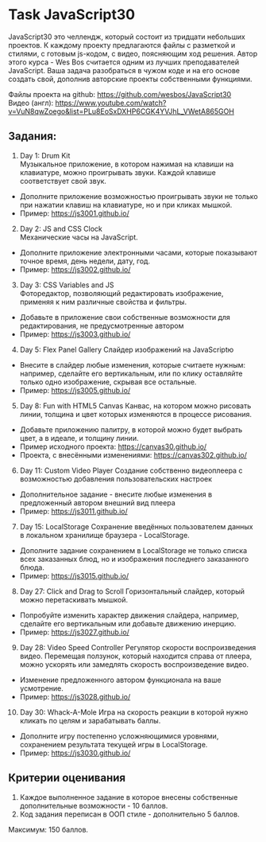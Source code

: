 # Task JavaScript30

JavaScript30 это челлендж, который состоит из тридцати небольших проектов. К каждому проекту предлагаются файлы с разметкой и стилями, с готовым js-кодом, с видео, поясняющим ход решения.  Автор этого курса - Wes Bos считается одним из лучших преподавателей JavaScript.
Ваша задача разобраться в чужом коде и на его основе создать свой, дополнив авторские проекты собственными функциями.

Файлы проекта на github: https://github.com/wesbos/JavaScript30  
Видео (англ): https://www.youtube.com/watch?v=VuN8qwZoego&list=PLu8EoSxDXHP6CGK4YVJhL_VWetA865GOH

## Задания:

1. Day 1: Drum Kit  
Музыкальное приложение, в котором нажимая на клавиши на клавиатуре, можно проигрывать звуки. Каждой клавише соответствует свой звук.    
- Дополните приложение возможностью проигрывать звуки не только при нажатии клавиш на клавиатуре, но и при кликах мышкой.  
- Пример: https://js3001.github.io/  


2. Day 2: JS and CSS Clock  
Механические часы на JavaScript.  
- Дополните приложение электронными часами, которые показывают точное время, день недели, дату, год.  
- Пример: https://js3002.github.io/


3. Day 3: CSS Variables and JS  
Фоторедактор, позволяющий редактировать изображение, применяя к ним различные свойства и фильтры.
- Добавьте в приложение свои собственные возможности для редактирования, не предусмотренные автором
- Пример: https://js3003.github.io/


4. Day 5: Flex Panel Gallery
Слайдер изображений на JavaScriptю  
- Внесите в слайдер любые изменения, которые считаете нужным: например, сделайте его вертикальным, или по клику оставляйте только одно изображение, скрывая все остальные.
- Пример: https://js3005.github.io/


5. Day 8: Fun with HTML5 Canvas
Канвас, на котором можно рисовать линии, толщина и цвет которых изменяются в процессе рисования.  
- Добавьте приложению палитру, в которой можно будет выбрать цвет, а в идеале, и толщину линии.  
- Пример исходного проекта: https://canvas30.github.io/    
- Проекта, с внесёнными изменениями: https://canvas302.github.io/


6. Day 11: Custom Video Player
Создание собственно видеоплеера с возможностью добавления пользовательских настроек
- Дополнительное задание - внесите любые изменения в предложенный автором внешний вид плеера
- Пример: https://js3011.github.io/


7. Day 15: LocalStorage
Сохранение введённых пользователем данных в локальном хранилище браузера - LocalStorage.   
- Дополните задание сохранением в LocalStorage не только списка всех заказанных блюд, но и изображения последнего заказанного блюда.
- Пример: https://js3015.github.io/


8. Day 27: Click and Drag to Scroll
Горизонтальный слайдер, который можно перетаскивать мышкой. 
- Попробуйте изменить характер движения слайдера, например, сделайте его вертикальным или добавьте движению инерцию.
- Пример: https://js3027.github.io/


9. Day 28: Video Speed Controller
Регулятор скорости воспроизведения видео. Перемещая ползунок, который находится справа от плеера, можно ускорять или замедлять скорость воспроизведение видео. 
- Изменение предложенного автором функционала на ваше усмотрение.
- Пример: https://js3028.github.io/


10. Day 30: Whack-A-Mole
Игра на скорость реакции в которой нужно кликать по целям и зарабатывать баллы.
- Дополните игру постепенно усложняющимися уровнями, сохранением результата текущей игры в LocalStorage. 
- Пример: https://js3030.github.io/

## Критерии оценивания

1. Каждое выполненное задание в которое внесены собственные дополнительные возможности - 10 баллов.
2. Код задания переписан в ООП стиле - дополнительно 5 баллов.

Максимум: 150 баллов.
